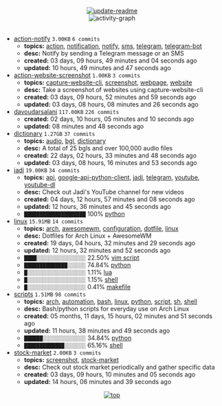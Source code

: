 <div align="center">
<a href="https://github.com/davoudarsalani/davoudarsalani/actions/workflows/update-readme.yml">
<img alt="update-readme" src="https://github.com/davoudarsalani/davoudarsalani/actions/workflows/update-readme.yml/badge.svg">
</a>
</div>
<div align="center">
<img alt="activity-graph" src="https://activity-graph.herokuapp.com/graph?username=davoudarsalani&custom_title=Joined%2002%20years,%2007%20months,%2029%20days,%2013%20hours,%2039%20minutes%20and%2011%20seconds%20ago&hide_border=true&theme=react-dark"></div>
<br>

* [action-notify](https://github.com/davoudarsalani/action-notify) `3.00KB` `6 commits`
	+ __topics:__ [action](https://github.com/topics/action), [notification](https://github.com/topics/notification), [notify](https://github.com/topics/notify), [sms](https://github.com/topics/sms), [telegram](https://github.com/topics/telegram), [telegram-bot](https://github.com/topics/telegram-bot)
	+ __desc:__ Notify by sending a Telegram message or an SMS
	+ __created:__ 03 days, 09 hours, 49 minutes and 04 seconds ago
	+ __updated:__ 10 hours, 49 minutes and 47 seconds ago
* [action-website-screenshot](https://github.com/davoudarsalani/action-website-screenshot) `1.00KB` `3 commits`
	+ __topics:__ [capture-website-cli](https://github.com/topics/capture-website-cli), [screenshot](https://github.com/topics/screenshot), [webpage](https://github.com/topics/webpage), [website](https://github.com/topics/website)
	+ __desc:__ Take a screenshot of websites using capture-website-cli
	+ __created:__ 03 days, 09 hours, 52 minutes and 59 seconds ago
	+ __updated:__ 03 days, 08 hours, 08 minutes and 26 seconds ago
* [davoudarsalani](https://github.com/davoudarsalani/davoudarsalani) `117.00KB` `226 commits`
	+ __created:__ 02 days, 10 hours, 05 minutes and 10 seconds ago
	+ __updated:__ 08 minutes and 48 seconds ago
* [dictionary](https://github.com/davoudarsalani/dictionary) `1.27GB` `37 commits`
	+ __topics:__ [audio](https://github.com/topics/audio), [bgl](https://github.com/topics/bgl), [dictionary](https://github.com/topics/dictionary)
	+ __desc:__ A total of 25 bgls and over 100,000 audio files
	+ __created:__ 22 days, 02 hours, 33 minutes and 48 seconds ago
	+ __updated:__ 03 days, 08 hours, 16 minutes and 53 seconds ago
* [jadi](https://github.com/davoudarsalani/jadi) `19.00KB` `34 commits`
	+ __topics:__ [api](https://github.com/topics/api), [google-api-python-client](https://github.com/topics/google-api-python-client), [jadi](https://github.com/topics/jadi), [telegram](https://github.com/topics/telegram), [youtube](https://github.com/topics/youtube), [youtube-dl](https://github.com/topics/youtube-dl)
	+ __desc:__ Check out Jadi's YouTube channel for new videos
	+ __created:__ 04 days, 12 hours, 57 minutes and 08 seconds ago
	+ __updated:__ 12 hours, 36 minutes and 45 seconds ago
	+ `████████████████████`  100% [python](https://github.com/topics/python)
* [linux](https://github.com/davoudarsalani/linux) `15.91MB` `14 commits`
	+ __topics:__ [arch](https://github.com/topics/arch), [awesomewm](https://github.com/topics/awesomewm), [configuration](https://github.com/topics/configuration), [dotfile](https://github.com/topics/dotfile), [linux](https://github.com/topics/linux)
	+ __desc:__ Dotfiles for Arch Linux + AwesomeWM
	+ __created:__ 19 days, 04 hours, 32 minutes and 29 seconds ago
	+ __updated:__ 12 hours, 32 minutes and 52 seconds ago
	+ `████░░░░░░░░░░░░░░░░`  22.50% [vim script](https://github.com/topics/vim%20script)
	+ `██████████████░░░░░░`  74.84% [python](https://github.com/topics/python)
	+ `█░░░░░░░░░░░░░░░░░░░`  1.11% [lua](https://github.com/topics/lua)
	+ `█░░░░░░░░░░░░░░░░░░░`  1.15% [shell](https://github.com/topics/shell)
	+ `█░░░░░░░░░░░░░░░░░░░`  0.41% [makefile](https://github.com/topics/makefile)
* [scripts](https://github.com/davoudarsalani/scripts) `1.51MB` `98 commits`
	+ __topics:__ [arch](https://github.com/topics/arch), [automation](https://github.com/topics/automation), [bash](https://github.com/topics/bash), [linux](https://github.com/topics/linux), [python](https://github.com/topics/python), [script](https://github.com/topics/script), [sh](https://github.com/topics/sh), [shell](https://github.com/topics/shell)
	+ __desc:__ Bash/python scripts for everyday use on Arch Linux
	+ __created:__ 05 months, 11 days, 15 hours, 02 minutes and 51 seconds ago
	+ __updated:__ 11 hours, 38 minutes and 49 seconds ago
	+ `██████░░░░░░░░░░░░░░`  34.84% [python](https://github.com/topics/python)
	+ `█████████████░░░░░░░`  65.16% [shell](https://github.com/topics/shell)
* [stock-market](https://github.com/davoudarsalani/stock-market) `2.00KB` `3 commits`
	+ __topics:__ [screenshot](https://github.com/topics/screenshot), [stock-market](https://github.com/topics/stock-market)
	+ __desc:__ Check out stock market periodically and gather specific data
	+ __created:__ 03 days, 09 hours, 10 minutes and 05 seconds ago
	+ __updated:__ 14 hours, 06 minutes and 39 seconds ago
<div align="center">
<a href='https://github.com/davoudarsalani/davoudarsalani#readme'>
<img alt='top' src='https://img.shields.io/badge/TOP-grey'>
</a>
</div>

